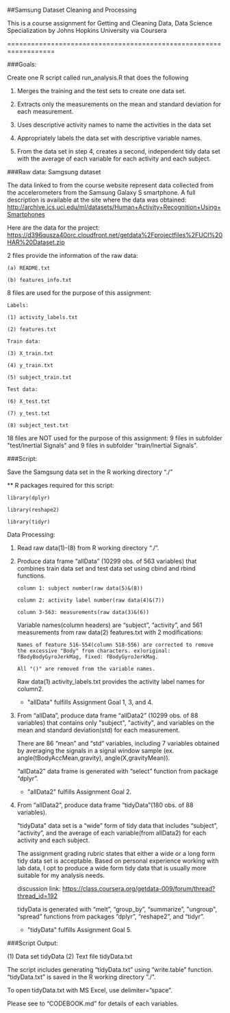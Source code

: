 ##Samsung Dataset Cleaning and Processing

This is a course assignment for Getting and Cleaning Data, Data Science Specialization by Johns Hopkins University via Coursera

==================================================================


###Goals:

Create one R script called run_analysis.R that does the following

1.	Merges the training and the test sets to create one data set.

2.	Extracts only the measurements on the mean and standard deviation for each measurement. 

3.	Uses descriptive activity names to name the activities in the data set

4.	Appropriately labels the data set with descriptive variable names. 

5.	From the data set in step 4, creates a second, independent tidy data set with the average of each variable for each activity and each subject.


###Raw data: Samgsung dataset

The data linked to from the course website represent data collected from the accelerometers from the Samsung Galaxy S smartphone. A full description is available at the site where the data was obtained: 
http://archive.ics.uci.edu/ml/datasets/Human+Activity+Recognition+Using+Smartphones  

Here are the data for the project: 
https://d396qusza40orc.cloudfront.net/getdata%2Fprojectfiles%2FUCI%20HAR%20Dataset.zip

2 files provide the information of the raw data:

	(a) README.txt

	(b) features_info.txt

8 files are used for the purpose of this assignment:

	Labels:

	(1) activity_labels.txt

	(2) features.txt

	Train data:

	(3) X_train.txt

	(4) y_train.txt

	(5) subject_train.txt

	Test data:

	(6) X_test.txt

	(7) y_test.txt

	(8) subject_test.txt

18 files are NOT used for the purpose of this assignment: 9 files in subfolder "test/Inertial Signals" and 9 files in subfolder "train/Inertial Signals".



###Script:

Save the Samgsung data set in the R working directory “./”

** R packages required for this script:

	library(dplyr)

	library(reshape2)

	library(tidyr)


Data Processing:

1.	Read raw data(1)-(8) from R working directory “./”.

2.	Produce data frame “allData” (10299 obs. of 563 variables) that combines train data set and test data set using cbind and rbind functions.

		column 1: subject number(raw data(5)&(8))
		
		column 2: activity label number(raw data(4)&(7))

		column 3-563: measurements(raw data(3)&(6))

	Variable names(column headers) are “subject”, “activity”, and 561 measurements from raw data(2) features.txt with 2 modifications:

		Names of feature 516-554(column 518-556) are corrected to remove the excessive "Body" from characters. ex)original: fBodyBodyGyroJerkMag, fixed: fBodyGyroJerkMag.

		All "()" are removed from the variable names.

	Raw data(1) activity_labels.txt provides the activity label names for column2.

	* "allData" fulfills Assignment Goal 1, 3, and 4.

3.	From “allData”, produce data frame “allData2” (10299 obs. of 88 variables) that contains only "subject", "activity", and variables on the mean and standard deviation(std) for each measurement. 

	There are 86 “mean” and “std” variables, including 7 variables obtained by averaging the signals in a signal window sample (ex. angle(tBodyAccMean,gravity), angle(X,gravityMean)). 

	“allData2” data frame is generated with “select” function from package “dplyr”.

	* "allData2" fulfills Assignment Goal 2.

4.	From “allData2”, produce data frame “tidyData”(180 obs. of 88 variables).

	"tidyData" data set is a “wide” form of tidy data that includes “subject”, “activity”, and the average of each variable(from allData2) for each activity and each subject. 
	
	The assignment grading rubric states that either a wide or a long form tidy data set is acceptable. Based on personal experience working with lab data, I opt to produce a wide form tidy data that is usually more suitable for my analysis needs. 

	discussion link: https://class.coursera.org/getdata-009/forum/thread?thread_id=192

	tidyData is generated with “melt”, “group_by”, “summarize”, "ungroup", “spread” functions from packages ”dplyr”, “reshape2”, and “tidyr”.

	* "tidyData" fulfills Assignment Goal 5.


###Script Output:

(1) Data set tidyData
(2) Text file tidyData.txt

The script includes generating “tidyData.txt” using “write.table” function. “tidyData.txt” is saved in the R working directory ”./”.

To open tidyData.txt with MS Excel, use delimiter=”space”.

Please see to “CODEBOOK.md” for details of each variables.
